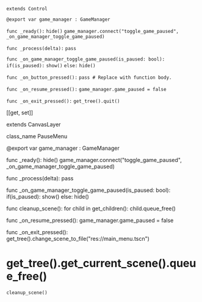 `extends Control`

`@export var game_manager : GameManager`


`func _ready():`
	`hide()`
	`game_manager.connect("toggle_game_paused", _on_game_manager_toggle_game_paused)`


`func _process(delta):`
	`pass`

`func _on_game_manager_toggle_game_paused(is_paused: bool):`
	`if(is_paused):`
		`show()`
	`else:`
		`hide()`


`func _on_button_pressed():`
	`pass # Replace with function body.`


`func _on_resume_pressed():`
	`game_manager.game_paused = false`


`func _on_exit_pressed():`
	`get_tree().quit()`



[[get, set]]




extends CanvasLayer

class_name PauseMenu

@export var game_manager : GameManager

func _ready():
	hide()
	game_manager.connect("toggle_game_paused", _on_game_manager_toggle_game_paused)

func _process(delta):
	pass

func _on_game_manager_toggle_game_paused(is_paused: bool):
	if(is_paused):
		show()
	else:
		hide()

func cleanup_scene():
	for child in get_children():
		child.queue_free()

func _on_resume_pressed():
	game_manager.game_paused = false

func _on_exit_pressed():
	get_tree().change_scene_to_file("res://main_menu.tscn")
#	get_tree().get_current_scene().queue_free()
	cleanup_scene()
